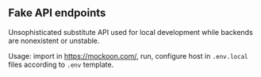 ## Fake API endpoints

Unsophisticated substitute API used for local development while backends are
nonexistent or unstable.

Usage: import in https://mockoon.com/, run, configure host in `.env.local` files
according to `.env` template.
